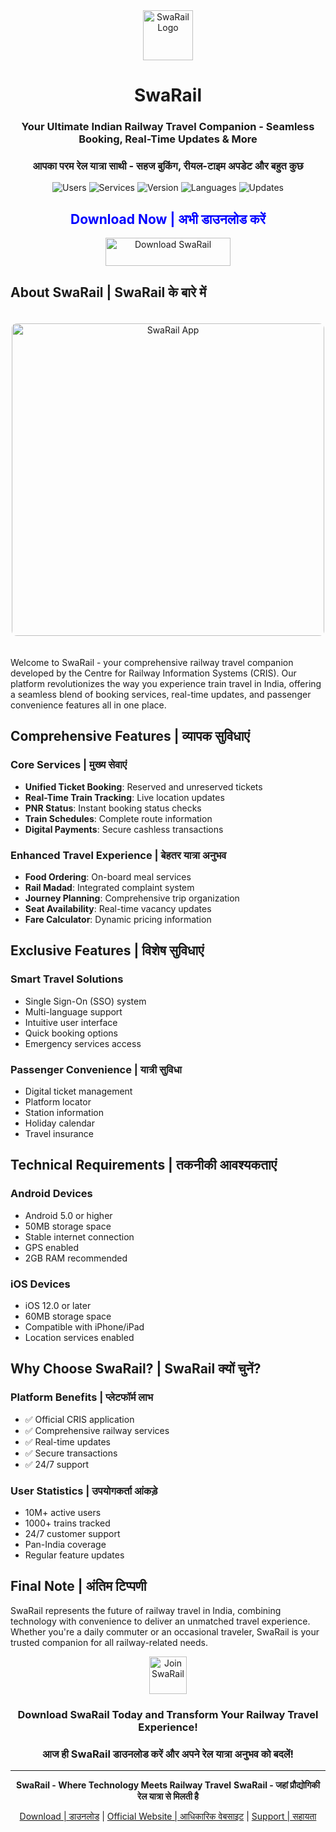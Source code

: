 <div align="center">
  <img src="https://s.gamelogiafree.org/images/Swarail.webp" width="80" height="80" alt="SwaRail Logo">
  
  # SwaRail
  ### Your Ultimate Indian Railway Travel Companion - Seamless Booking, Real-Time Updates & More
  ### आपका परम रेल यात्रा साथी - सहज बुकिंग, रीयल-टाइम अपडेट और बहुत कुछ
  
  ![Users](https://img.shields.io/badge/Active%20Users-10M+-blue?style=for-the-badge)
  ![Services](https://img.shields.io/badge/Railway%20Services-100+-green?style=for-the-badge)
  ![Version](https://img.shields.io/badge/Version-2.0.0-orange?style=for-the-badge)
  ![Languages](https://img.shields.io/badge/Languages-English%20%7C%20Hindi-purple?style=for-the-badge)
  ![Updates](https://img.shields.io/badge/Updates-Real--time-yellow?style=for-the-badge)
</div>

<div align="center">
  <h2 style="color: blue;">Download Now | अभी डाउनलोड करें</h2>
  <a href="https://aiapk.net/apps/Swarail">
    <img src="https://s.gamelogiafree.org/images/github-download-icon.webp" width="200" height="45" alt="Download SwaRail">
  </a>
</div>

## About SwaRail | SwaRail के बारे में
<div align="center">
  <img src="https://example.com/swarail-preview.png" width="500" alt="SwaRail App" style="border-radius: 8px; margin: 20px 0;">
</div>

Welcome to SwaRail - your comprehensive railway travel companion developed by the Centre for Railway Information Systems (CRIS). Our platform revolutionizes the way you experience train travel in India, offering a seamless blend of booking services, real-time updates, and passenger convenience features all in one place.

## Comprehensive Features | व्यापक सुविधाएं

### Core Services | मुख्य सेवाएं
- **Unified Ticket Booking**: Reserved and unreserved tickets
- **Real-Time Train Tracking**: Live location updates
- **PNR Status**: Instant booking status checks
- **Train Schedules**: Complete route information
- **Digital Payments**: Secure cashless transactions

### Enhanced Travel Experience | बेहतर यात्रा अनुभव
- **Food Ordering**: On-board meal services
- **Rail Madad**: Integrated complaint system
- **Journey Planning**: Comprehensive trip organization
- **Seat Availability**: Real-time vacancy updates
- **Fare Calculator**: Dynamic pricing information

## Exclusive Features | विशेष सुविधाएं

### Smart Travel Solutions
- Single Sign-On (SSO) system
- Multi-language support
- Intuitive user interface
- Quick booking options
- Emergency services access

### Passenger Convenience | यात्री सुविधा
- Digital ticket management
- Platform locator
- Station information
- Holiday calendar
- Travel insurance

## Technical Requirements | तकनीकी आवश्यकताएं

### Android Devices
- Android 5.0 or higher
- 50MB storage space
- Stable internet connection
- GPS enabled
- 2GB RAM recommended

### iOS Devices
- iOS 12.0 or later
- 60MB storage space
- Compatible with iPhone/iPad
- Location services enabled

## Why Choose SwaRail? | SwaRail क्यों चुनें?

### Platform Benefits | प्लेटफॉर्म लाभ
- ✅ Official CRIS application
- ✅ Comprehensive railway services
- ✅ Real-time updates
- ✅ Secure transactions
- ✅ 24/7 support

### User Statistics | उपयोगकर्ता आंकड़े
- 10M+ active users
- 1000+ trains tracked
- 24/7 customer support
- Pan-India coverage
- Regular feature updates

## Final Note | अंतिम टिप्पणी

SwaRail represents the future of railway travel in India, combining technology with convenience to deliver an unmatched travel experience. Whether you're a daily commuter or an occasional traveler, SwaRail is your trusted companion for all railway-related needs.

<div align="center">
  <img src="https://example.com/swarail-icon.png" width="60" height="60" alt="Join SwaRail">
  
  ### Download SwaRail Today and Transform Your Railway Travel Experience!
  ### आज ही SwaRail डाउनलोड करें और अपने रेल यात्रा अनुभव को बदलें!
</div>

---

<div align="center">
  
  **SwaRail - Where Technology Meets Railway Travel**
  **SwaRail - जहां प्रौद्योगिकी रेल यात्रा से मिलती है**
  
  [Download | डाउनलोड](https://aiapk.net/apps/Swarail) | [Official Website | आधिकारिक वेबसाइट](https://aiapk.net/apps/Swarail) | [Support | सहायता](https://aiapk.net/apps/Swarail)
  
</div>
